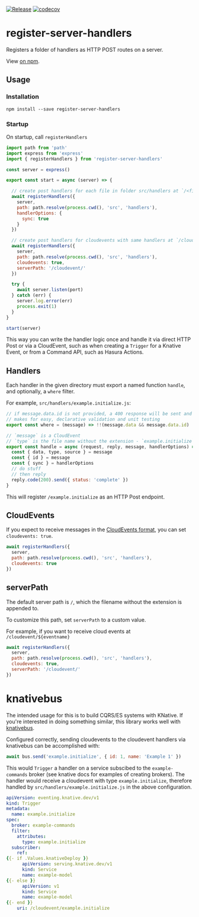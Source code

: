 [![Release](https://github.com/CloudNativeEntrepreneur/register-server-handlers/actions/workflows/release.yml/badge.svg)](https://github.com/CloudNativeEntrepreneur/register-server-handlers/actions/workflows/release.yml)
[![codecov](https://codecov.io/gh/cloudnativeentrepreneur/register-server-handlers/branch/master/graph/badge.svg?token=30AlWeV5Zd)](https://codecov.io/gh/cloudnativeentrepreneur/register-server-handlers)

# register-server-handlers

Registers a folder of handlers as HTTP POST routes on a server.

View [on npm](https://www.npmjs.com/package/register-server-handlers).

## Usage

### Installation

```
npm install --save register-server-handlers
```

### Startup

On startup, call `registerHandlers`

```javascript
import path from 'path'
import express from 'express'
import { registerHandlers } from 'register-server-handlers'

const server = express()

export const start = async (server) => {

  // create post handlers for each file in folder src/handlers at `/<filename without extension>`
  await registerHandlers({
    server,
    path: path.resolve(process.cwd(), 'src', 'handlers'),
    handlerOptions: {
      sync: true
    }
  })

  // create post handlers for cloudevents with same handlers at `/cloudevents/<filename without extension>`
  await registerHandlers({
    server,
    path: path.resolve(process.cwd(), 'src', 'handlers'),
    cloudevents: true,
    serverPath: '/cloudevent/'
  })

  try {
    await server.listen(port)
  } catch (err) {
    server.log.error(err)
    process.exit(1)
  }
}

start(server)
```

This way you can write the handler logic once and handle it via direct HTTP Post or via a CloudEvent, such as when creating a `Trigger` for a Knative Event, or from a Command API, such as Hasura Actions.

## Handlers

Each handler in the given directory must export a named function `handle`, and optionally, a `where` filter.

For example, `src/handlers/example.initialize.js`:

```javascript
// if message.data.id is not provided, a 400 response will be sent and the handler will not execute
// makes for easy, declarative validation and unit testing
export const where = (message) => !!(message.data && message.data.id)

// `message` is a CloudEvent
// `type` is the file name without the extension - `example.initialize`
export const handle = async (request, reply, message, handlerOptions) => {
  const { data, type, source } = message
  const { id } = message
  const { sync } = handlerOptions
  // do stuff
  // then reply
  reply.code(200).send({ status: 'complete' })
}
```

This will register `/example.initialize` as an HTTP Post endpoint.

## CloudEvents

If you expect to receive messages in the [CloudEvents format](https://cloudevents.io/), you can set `cloudevents: true`.

```javascript
await registerHandlers({
  server,
  path: path.resolve(process.cwd(), 'src', 'handlers'),
  cloudevents: true
})
```

## serverPath

The default server path is `/`, which the filename without the extension is appended to.

To customize this path, set `serverPath` to a custom value.

For example, if you want to receive cloud events at `/cloudevent/${eventname}`

```javascript
await registerHandlers({
  server,
  path: path.resolve(process.cwd(), 'src', 'handlers'),
  cloudevents: true,
  serverPath: '/cloudevent/'
})
```

# knativebus

The intended usage for this is to build CQRS/ES systems with KNative. If you're interested in doing something similar, this library works well with [knativebus](https://github.com/CloudNativeEntrepreneur/knativebus).

Configured correctly, sending cloudevents to the cloudevent handlers via knativebus can be accomplished with:

```javascript
await bus.send('example.initialize', { id: 1, name: 'Example 1' })
```

This would `Trigger` a handler on a service subscibed to the `example-commands` broker (see knative docs for examples of creating brokers). The handler would receive a cloudevent with type `example.initialize`, therefore handled by `src/handlers/example.initialize.js` in the above configuration.

```yaml
apiVersion: eventing.knative.dev/v1
kind: Trigger
metadata:
  name: example.initialize
spec:
  broker: example-commands
  filter:
    attributes:
      type: example.initialize
  subscriber:
    ref:
{{- if .Values.knativeDeploy }}
      apiVersion: serving.knative.dev/v1
      kind: Service
      name: example-model
{{- else }}
      apiVersion: v1
      kind: Service
      name: example-model
{{- end }}
    uri: /cloudevent/example.initialize
```
